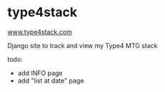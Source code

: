 type4stack
==========

www.type4stack.com

Django site to track and view my Type4 MTG stack

todo: 
- add INFO page
- add "list at date" page
